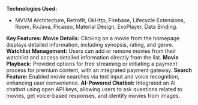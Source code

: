 **Technologies Used:** 
  - MVVM Architecture, Retrofit, OkHttp, Firebase, Lifecycle Extensions, Room, RxJava, Picasso, Material Design, ExoPlayer, Data Binding.
    
****Key Features:****
**Movie Details:** Clicking on a movie from the homepage displays detailed information, including synopsis, rating, and genre.
**Watchlist Management:** Users can add or remove movies from their watchlist and access detailed information directly from the list.
**Movie Playback:** Provided options for free streaming or initiating a payment process for premium content, with an integrated payment gateway.
**Search Feature:** Enabled movie searches via text input and voice recognition, enhancing user convenience.
**AI-Powered Chatbot:** Integrated an AI chatbot using open API keys, allowing users to ask questions related to movies, get voice-based responses, and identify movies from images.
